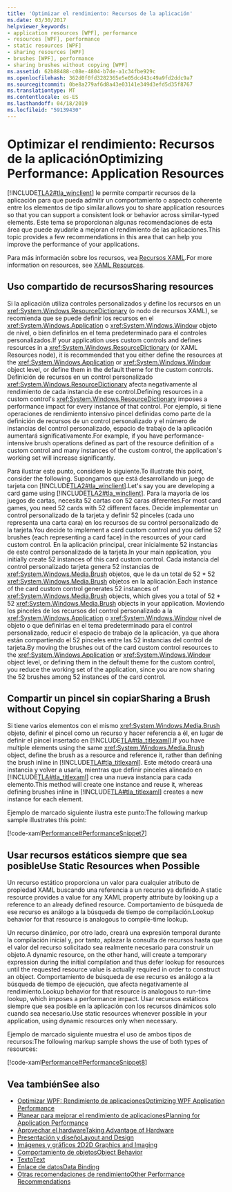 ```yaml
---
title: 'Optimizar el rendimiento: Recursos de la aplicación'
ms.date: 03/30/2017
helpviewer_keywords:
- application resources [WPF], performance
- resources [WPF], performance
- static resources [WPF]
- sharing resources [WPF]
- brushes [WPF], performance
- sharing brushes without copying [WPF]
ms.assetid: 62b88488-c08e-4804-b7de-a1c34fbe929c
ms.openlocfilehash: 362d0f0fd3282365e5e05dcd43c49a9fd2ddc9a7
ms.sourcegitcommit: 0be8a279af6d8a43e03141e349d3efd5d35f8767
ms.translationtype: MT
ms.contentlocale: es-ES
ms.lasthandoff: 04/18/2019
ms.locfileid: "59139430"
---
```

# <a name="optimizing-performance-application-resources"></a><span data-ttu-id="47336-102">Optimizar el rendimiento: Recursos de la aplicación</span><span class="sxs-lookup"><span data-stu-id="47336-102">Optimizing Performance: Application Resources</span></span>
[!INCLUDE[TLA2#tla_winclient](../../../../includes/tla2sharptla-winclient-md.md)] <span data-ttu-id="47336-103">le permite compartir recursos de la aplicación para que pueda admitir un comportamiento o aspecto coherente entre los elementos de tipo similar.</span><span class="sxs-lookup"><span data-stu-id="47336-103">allows you to share application resources so that you can support a consistent look or behavior across similar-typed elements.</span></span> <span data-ttu-id="47336-104">Este tema se proporcionan algunas recomendaciones de esta área que puede ayudarle a mejoran el rendimiento de las aplicaciones.</span><span class="sxs-lookup"><span data-stu-id="47336-104">This topic provides a few recommendations in this area that can help you improve the performance of your applications.</span></span>  
  
 <span data-ttu-id="47336-105">Para más información sobre los recursos, vea [Recursos XAML](xaml-resources.md).</span><span class="sxs-lookup"><span data-stu-id="47336-105">For more information on resources, see [XAML Resources](xaml-resources.md).</span></span>  
  
## <a name="sharing-resources"></a><span data-ttu-id="47336-106">Uso compartido de recursos</span><span class="sxs-lookup"><span data-stu-id="47336-106">Sharing resources</span></span>  
 <span data-ttu-id="47336-107">Si la aplicación utiliza controles personalizados y define los recursos en un <xref:System.Windows.ResourceDictionary> (o nodo de recursos XAML), se recomienda que se puede definir los recursos en el <xref:System.Windows.Application> o <xref:System.Windows.Window> objeto de nivel, o bien definirlos en el tema predeterminado para el controles personalizados.</span><span class="sxs-lookup"><span data-stu-id="47336-107">If your application uses custom controls and defines resources in a <xref:System.Windows.ResourceDictionary> (or XAML Resources node), it is recommended that you either define the resources at the <xref:System.Windows.Application> or <xref:System.Windows.Window> object level, or define them in the default theme for the custom controls.</span></span> <span data-ttu-id="47336-108">Definición de recursos en un control personalizado <xref:System.Windows.ResourceDictionary> afecta negativamente al rendimiento de cada instancia de ese control.</span><span class="sxs-lookup"><span data-stu-id="47336-108">Defining resources in a custom control's <xref:System.Windows.ResourceDictionary> imposes a performance impact for every instance of that control.</span></span> <span data-ttu-id="47336-109">Por ejemplo, si tiene operaciones de rendimiento intensivo pincel definidas como parte de la definición de recursos de un control personalizado y el número de instancias del control personalizado, espacio de trabajo de la aplicación aumentará significativamente.</span><span class="sxs-lookup"><span data-stu-id="47336-109">For example, if you have performance-intensive brush operations defined as part of the resource definition of a custom control and many instances of the custom control, the application's working set will increase significantly.</span></span>  
  
 <span data-ttu-id="47336-110">Para ilustrar este punto, considere lo siguiente.</span><span class="sxs-lookup"><span data-stu-id="47336-110">To illustrate this point, consider the following.</span></span> <span data-ttu-id="47336-111">Supongamos que está desarrollando un juego de tarjeta con [!INCLUDE[TLA2#tla_winclient](../../../../includes/tla2sharptla-winclient-md.md)].</span><span class="sxs-lookup"><span data-stu-id="47336-111">Let's say you are developing a card game using [!INCLUDE[TLA2#tla_winclient](../../../../includes/tla2sharptla-winclient-md.md)].</span></span> <span data-ttu-id="47336-112">Para la mayoría de los juegos de cartas, necesita 52 cartas con 52 caras diferentes.</span><span class="sxs-lookup"><span data-stu-id="47336-112">For most card games, you need 52 cards with 52 different faces.</span></span> <span data-ttu-id="47336-113">Decide implementar un control personalizado de la tarjeta y definir 52 pinceles (cada uno representa una carta cara) en los recursos de su control personalizado de la tarjeta.</span><span class="sxs-lookup"><span data-stu-id="47336-113">You decide to implement a card custom control and you define 52 brushes (each representing a card face) in the resources of your card custom control.</span></span> <span data-ttu-id="47336-114">En la aplicación principal, crear inicialmente 52 instancias de este control personalizado de la tarjeta.</span><span class="sxs-lookup"><span data-stu-id="47336-114">In your main application, you initially create 52 instances of this card custom control.</span></span> <span data-ttu-id="47336-115">Cada instancia del control personalizado tarjeta genera 52 instancias de <xref:System.Windows.Media.Brush> objetos, que le da un total de 52 \* 52 <xref:System.Windows.Media.Brush> objetos en la aplicación.</span><span class="sxs-lookup"><span data-stu-id="47336-115">Each instance of the card custom control generates 52 instances of <xref:System.Windows.Media.Brush> objects, which gives you a total of 52 \* 52 <xref:System.Windows.Media.Brush> objects in your application.</span></span> <span data-ttu-id="47336-116">Moviendo los pinceles de los recursos del control personalizado a la <xref:System.Windows.Application> o <xref:System.Windows.Window> nivel de objeto o que definirlas en el tema predeterminado para el control personalizado, reducir el espacio de trabajo de la aplicación, ya que ahora están compartiendo el 52 pinceles entre las 52 instancias del control de tarjeta.</span><span class="sxs-lookup"><span data-stu-id="47336-116">By moving the brushes out of the card custom control resources to the <xref:System.Windows.Application> or <xref:System.Windows.Window> object level, or defining them in the default theme for the custom control, you reduce the working set of the application, since you are now sharing the 52 brushes among 52 instances of the card control.</span></span>  
  
## <a name="sharing-a-brush-without-copying"></a><span data-ttu-id="47336-117">Compartir un pincel sin copiar</span><span class="sxs-lookup"><span data-stu-id="47336-117">Sharing a Brush without Copying</span></span>  
 <span data-ttu-id="47336-118">Si tiene varios elementos con el mismo <xref:System.Windows.Media.Brush> objeto, definir el pincel como un recurso y hacer referencia a él, en lugar de definir el pincel insertado en [!INCLUDE[TLA#tla_titlexaml](../../../../includes/tlasharptla-titlexaml-md.md)].</span><span class="sxs-lookup"><span data-stu-id="47336-118">If you have multiple elements using the same <xref:System.Windows.Media.Brush> object, define the brush as a resource and reference it, rather than defining the brush inline in [!INCLUDE[TLA#tla_titlexaml](../../../../includes/tlasharptla-titlexaml-md.md)].</span></span> <span data-ttu-id="47336-119">Este método creará una instancia y volver a usarla, mientras que definir pinceles alineado en [!INCLUDE[TLA#tla_titlexaml](../../../../includes/tlasharptla-titlexaml-md.md)] crea una nueva instancia para cada elemento.</span><span class="sxs-lookup"><span data-stu-id="47336-119">This method will create one instance and reuse it, whereas defining brushes inline in [!INCLUDE[TLA#tla_titlexaml](../../../../includes/tlasharptla-titlexaml-md.md)] creates a new instance for each element.</span></span>  
  
 <span data-ttu-id="47336-120">Ejemplo de marcado siguiente ilustra este punto:</span><span class="sxs-lookup"><span data-stu-id="47336-120">The following markup sample illustrates this point:</span></span>  
  
 [!code-xaml[Performance#PerformanceSnippet7](~/samples/snippets/csharp/VS_Snippets_Wpf/Performance/CSharp/BrushResource.xaml#performancesnippet7)]  
  
## <a name="use-static-resources-when-possible"></a><span data-ttu-id="47336-121">Usar recursos estáticos siempre que sea posible</span><span class="sxs-lookup"><span data-stu-id="47336-121">Use Static Resources when Possible</span></span>  
 <span data-ttu-id="47336-122">Un recurso estático proporciona un valor para cualquier atributo de propiedad XAML buscando una referencia a un recurso ya definido.</span><span class="sxs-lookup"><span data-stu-id="47336-122">A static resource provides a value for any XAML property attribute by looking up a reference to an already defined resource.</span></span> <span data-ttu-id="47336-123">Comportamiento de búsqueda de ese recurso es análogo a la búsqueda de tiempo de compilación.</span><span class="sxs-lookup"><span data-stu-id="47336-123">Lookup behavior for that resource is analogous to compile-time lookup.</span></span>  
  
 <span data-ttu-id="47336-124">Un recurso dinámico, por otro lado, creará una expresión temporal durante la compilación inicial y, por tanto, aplazar la consulta de recursos hasta que el valor del recurso solicitado sea realmente necesario para construir un objeto.</span><span class="sxs-lookup"><span data-stu-id="47336-124">A dynamic resource, on the other hand, will create a temporary expression during the initial compilation and thus defer lookup for resources until the requested resource value is actually required in order to construct an object.</span></span> <span data-ttu-id="47336-125">Comportamiento de búsqueda de ese recurso es análogo a la búsqueda de tiempo de ejecución, que afecta negativamente al rendimiento.</span><span class="sxs-lookup"><span data-stu-id="47336-125">Lookup behavior for that resource is analogous to run-time lookup, which imposes a performance impact.</span></span> <span data-ttu-id="47336-126">Usar recursos estáticos siempre que sea posible en la aplicación con los recursos dinámicos solo cuando sea necesario.</span><span class="sxs-lookup"><span data-stu-id="47336-126">Use static resources whenever possible in your application, using dynamic resources only when necessary.</span></span>  
  
 <span data-ttu-id="47336-127">Ejemplo de marcado siguiente muestra el uso de ambos tipos de recursos:</span><span class="sxs-lookup"><span data-stu-id="47336-127">The following markup sample shows the use of both types of resources:</span></span>  
  
 [!code-xaml[Performance#PerformanceSnippet8](~/samples/snippets/csharp/VS_Snippets_Wpf/Performance/CSharp/DynamicResource.xaml#performancesnippet8)]  
  
## <a name="see-also"></a><span data-ttu-id="47336-128">Vea también</span><span class="sxs-lookup"><span data-stu-id="47336-128">See also</span></span>

- [<span data-ttu-id="47336-129">Optimizar WPF: Rendimiento de aplicaciones</span><span class="sxs-lookup"><span data-stu-id="47336-129">Optimizing WPF Application Performance</span></span>](optimizing-wpf-application-performance.md)
- [<span data-ttu-id="47336-130">Planear para mejorar el rendimiento de aplicaciones</span><span class="sxs-lookup"><span data-stu-id="47336-130">Planning for Application Performance</span></span>](planning-for-application-performance.md)
- [<span data-ttu-id="47336-131">Aprovechar el hardware</span><span class="sxs-lookup"><span data-stu-id="47336-131">Taking Advantage of Hardware</span></span>](optimizing-performance-taking-advantage-of-hardware.md)
- [<span data-ttu-id="47336-132">Presentación y diseño</span><span class="sxs-lookup"><span data-stu-id="47336-132">Layout and Design</span></span>](optimizing-performance-layout-and-design.md)
- [<span data-ttu-id="47336-133">Imágenes y gráficos 2D</span><span class="sxs-lookup"><span data-stu-id="47336-133">2D Graphics and Imaging</span></span>](optimizing-performance-2d-graphics-and-imaging.md)
- [<span data-ttu-id="47336-134">Comportamiento de objetos</span><span class="sxs-lookup"><span data-stu-id="47336-134">Object Behavior</span></span>](optimizing-performance-object-behavior.md)
- [<span data-ttu-id="47336-135">Texto</span><span class="sxs-lookup"><span data-stu-id="47336-135">Text</span></span>](optimizing-performance-text.md)
- [<span data-ttu-id="47336-136">Enlace de datos</span><span class="sxs-lookup"><span data-stu-id="47336-136">Data Binding</span></span>](optimizing-performance-data-binding.md)
- [<span data-ttu-id="47336-137">Otras recomendaciones de rendimiento</span><span class="sxs-lookup"><span data-stu-id="47336-137">Other Performance Recommendations</span></span>](optimizing-performance-other-recommendations.md)
